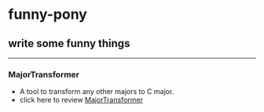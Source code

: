# funny-pony
## write some funny things
---
### MajorTransformer
- A tool to transform any other majors to C major.
- click here to review [MajorTransformer](./trivialities/majorTransformer)
